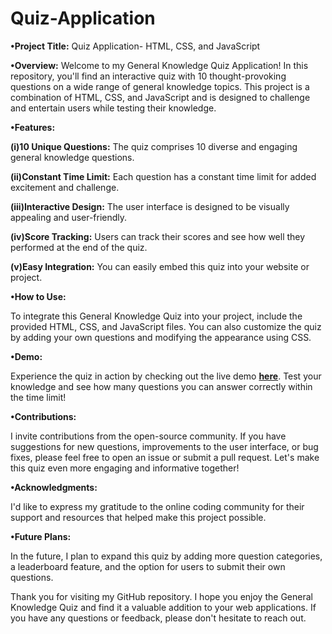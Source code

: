 # Quiz-Application

**•Project Title:** Quiz Application- HTML, CSS, and JavaScript

**•Overview:**
Welcome to my General Knowledge Quiz Application! In this repository, you'll find an interactive quiz with 10 thought-provoking questions on a wide range of general knowledge topics. This project is a combination of HTML, CSS, and JavaScript and is designed to challenge and entertain users while testing their knowledge.

**•Features:**

**(i)10 Unique Questions:** The quiz comprises 10 diverse and engaging general knowledge questions.

**(ii)Constant Time Limit:** Each question has a constant time limit for added excitement and challenge.

**(iii)Interactive Design:** The user interface is designed to be visually appealing and user-friendly.

**(iv)Score Tracking:** Users can track their scores and see how well they performed at the end of the quiz.

**(v)Easy Integration:** You can easily embed this quiz into your website or project.


**•How to Use:**

To integrate this General Knowledge Quiz into your project, include the provided HTML, CSS, and JavaScript files. You can also customize the quiz by adding your own questions and modifying the appearance using CSS.

**•Demo:**

Experience the quiz in action by checking out the live demo **[here](http://127.0.0.1:5500/quiz2.htm)**. Test your knowledge and see how many questions you can answer correctly within the time limit!

**•Contributions:**

I invite contributions from the open-source community. If you have suggestions for new questions, improvements to the user interface, or bug fixes, please feel free to open an issue or submit a pull request. Let's make this quiz even more engaging and informative together!

**•Acknowledgments:**

I'd like to express my gratitude to the online coding community for their support and resources that helped make this project possible.

**•Future Plans:**

In the future, I plan to expand this quiz by adding more question categories, a leaderboard feature, and the option for users to submit their own questions.

Thank you for visiting my GitHub repository. I hope you enjoy the General Knowledge Quiz and find it a valuable addition to your web applications. If you have any questions or feedback, please don't hesitate to reach out. 
